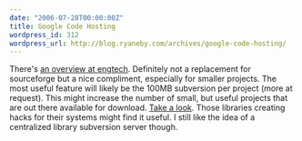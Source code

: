 ```yaml
---
date: "2006-07-28T00:00:00Z"
title: Google Code Hosting
wordpress_id: 312
wordpress_url: http://blog.ryaneby.com/archives/google-code-hosting/
---
```

There's <a href="http://engtech.wordpress.com/2006/07/28/google-code-project-hosting-a-replacement-for-sourceforge/">an overview at engtech</a>. Definitely not a replacement for sourceforge but a nice compliment, especially for smaller projects. The most useful feature will likely be the 100MB subversion per project (more at request). This might increase the number of small, but useful projects that are out there available for download. <a href="http://code.google.com/hosting/">Take a look</a>. Those libraries creating hacks for their systems might find it useful. I still like the idea of a centralized library subversion server though.
